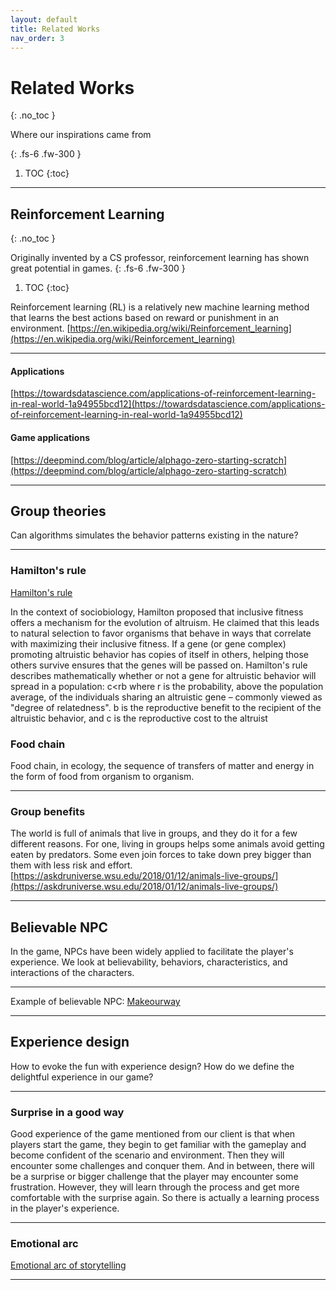 ```yaml
---
layout: default
title: Related Works
nav_order: 3
---
```



# Related Works
{: .no_toc }


Where our inspirations came from

{: .fs-6 .fw-300 }


1. TOC
{:toc}
---


## Reinforcement Learning
{: .no_toc }

Originally invented by a CS professor, reinforcement learning has shown great potential in games.
{: .fs-6 .fw-300 }

1. TOC
{:toc}


Reinforcement learning (RL) is a relatively new machine learning method that learns the best actions based on reward or punishment in an environment.
[https://en.wikipedia.org/wiki/Reinforcement_learning](https://en.wikipedia.org/wiki/Reinforcement_learning)<br />

---

#### Applications 
[https://towardsdatascience.com/applications-of-reinforcement-learning-in-real-world-1a94955bcd12](https://towardsdatascience.com/applications-of-reinforcement-learning-in-real-world-1a94955bcd12)<br />
#### Game applications
[https://deepmind.com/blog/article/alphago-zero-starting-scratch](https://deepmind.com/blog/article/alphago-zero-starting-scratch)

---

## Group theories
Can algorithms simulates the behavior patterns existing in the nature?

---
### Hamilton's rule
[Hamilton's rule](https://en.wikipedia.org/wiki/Inclusive_fitness)

In the context of sociobiology, Hamilton proposed that inclusive fitness offers a mechanism for the evolution of altruism. He claimed that this leads to natural selection to favor organisms that behave in ways that correlate with maximizing their inclusive fitness. If a gene (or gene complex) promoting altruistic behavior has copies of itself in others, helping those others survive ensures that the genes will be passed on.
Hamilton's rule describes mathematically whether or not a gene for altruistic behavior will spread in a population:
c<rb
where
r is the probability, above the population average, of the individuals sharing an altruistic gene – commonly viewed as "degree of relatedness".
b is the reproductive benefit to the recipient of the altruistic behavior, and
c is the reproductive cost to the altruist


### Food chain
Food chain, in ecology, the sequence of transfers of matter and energy in the form of food from organism to organism.<br/>

---

### Group benefits
The world is full of animals that live in groups, and they do it for a few different reasons. For one, living in groups helps some animals avoid getting eaten by predators. Some even join forces to take down prey bigger than them with less risk and effort.  
[https://askdruniverse.wsu.edu/2018/01/12/animals-live-groups/](https://askdruniverse.wsu.edu/2018/01/12/animals-live-groups/)<br/>

---

## Believable NPC
In the game, NPCs have been widely applied to facilitate the player's experience. We look at believability, behaviors, characteristics, and interactions of the characters. 

---
Example of believable NPC:
[Makeourway](https://makeourway.com/)

---


## Experience design
How to evoke the fun with experience design? How do we define the delightful experience in our game?

---

### Surprise in a good way
Good experience of the game mentioned from our client is that when players start the game, they begin to get familiar with the gameplay and become confident of the scenario and environment. Then they will encounter some challenges and conquer them. And in between, there will be a surprise or bigger challenge that the player may encounter some frustration. However, they will learn through the process and get more comfortable with the surprise again. So there is actually a learning process in the player's experience.

---

### Emotional arc 
[Emotional arc of storytelling](https://nofilmschool.com/2016/11/emotional-arcs-6-storytelling-kurt-vonnegut)

---
